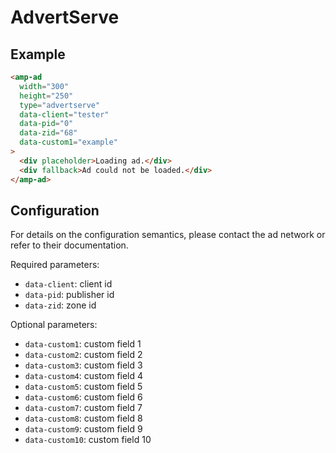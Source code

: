 <!---
Copyright 2015 The AMP HTML Authors. All Rights Reserved.

Licensed under the Apache License, Version 2.0 (the "License");
you may not use this file except in compliance with the License.
You may obtain a copy of the License at

      http://www.apache.org/licenses/LICENSE-2.0

Unless required by applicable law or agreed to in writing, software
distributed under the License is distributed on an "AS-IS" BASIS,
WITHOUT WARRANTIES OR CONDITIONS OF ANY KIND, either express or implied.
See the License for the specific language governing permissions and
limitations under the License.
-->

# AdvertServe

## Example

```html
<amp-ad
  width="300"
  height="250"
  type="advertserve"
  data-client="tester"
  data-pid="0"
  data-zid="68"
  data-custom1="example"
>
  <div placeholder>Loading ad.</div>
  <div fallback>Ad could not be loaded.</div>
</amp-ad>
```

## Configuration

For details on the configuration semantics, please contact the ad network or refer to their documentation.

Required parameters:

- `data-client`: client id
- `data-pid`: publisher id
- `data-zid`: zone id

Optional parameters:

- `data-custom1`: custom field 1
- `data-custom2`: custom field 2
- `data-custom3`: custom field 3
- `data-custom4`: custom field 4
- `data-custom5`: custom field 5
- `data-custom6`: custom field 6
- `data-custom7`: custom field 7
- `data-custom8`: custom field 8
- `data-custom9`: custom field 9
- `data-custom10`: custom field 10
